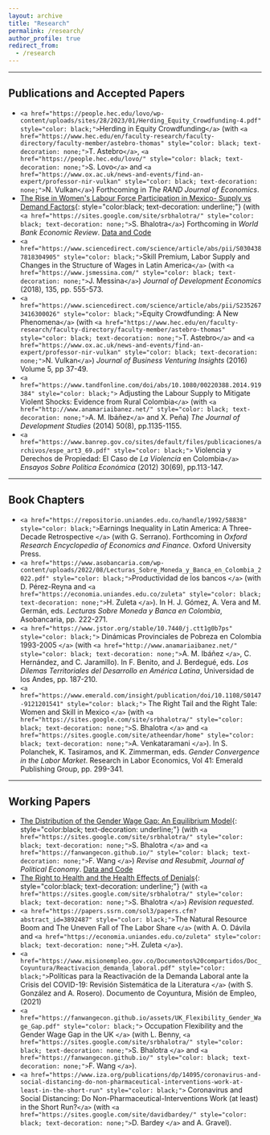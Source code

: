 ```yaml
---
layout: archive
title: "Research"
permalink: /research/
author_profile: true
redirect_from:
  - /research
---
```

<hr>

## Publications and Accepted Papers

* `<a href="https://people.hec.edu/lovo/wp-content/uploads/sites/28/2023/01/Herding_Equity_Crowdfunding-4.pdf" style="color: black;">`Herding in Equity Crowdfunding`</a>` (with `<a href="https://www.hec.edu/en/faculty-research/faculty-directory/faculty-member/astebro-thomas" style="color: black; text-decoration: none;">`T. Astebro`</a>`, `<a href="https://people.hec.edu/lovo/" style="color: black; text-decoration: none;">`S. Lovo`</a>` and `<a href="https://www.ox.ac.uk/news-and-events/find-an-expert/professor-nir-vulkan" style="color: black; text-decoration: none;">`N. Vulkan`</a>`) Forthcoming in *The RAND Journal of Economics*.
* [The Rise in Women&#39;s Labour Force Participation in Mexico- Supply vs Demand Factors](/files/Bhalotra-Fernandez-Mexico-FLFP-supply-demand.pdf){: style="color:black; text-decoration: underline;"} (with `<a href="https://sites.google.com/site/srbhalotra/" style="color: black; text-decoration: none;">`S. Bhalotra`</a>`) Forthcoming in *World Bank Economic Review*. [Data and Code](https://github.com/man-fern/Bhalotra-Fernandez-WBER-Replication)
* `<a href="https://www.sciencedirect.com/science/article/abs/pii/S0304387818304905" style="color: black;">`Skill Premium, Labor Supply and Changes in the Structure of Wages in Latin America`</a>` (with `<a href="https://www.jsmessina.com/" style="color: black; text-decoration: none;">`J. Messina`</a>`) *Journal of Development Economics* (2018), 135, pp. 555-573.
* `<a href="https://www.sciencedirect.com/science/article/abs/pii/S2352673416300026" style="color: black;">`Equity Crowdfunding: A New Phenomena`</a>` (with `<a href="https://www.hec.edu/en/faculty-research/faculty-directory/faculty-member/astebro-thomas" style="color: black; text-decoration: none;">`T. Astebro`</a>` and `<a href="https://www.ox.ac.uk/news-and-events/find-an-expert/professor-nir-vulkan" style="color: black; text-decoration: none;">`N. Vulkan`</a>`) *Journal of Business Venturing Insights* (2016) Volume 5, pp 37-49.
* `<a href="https://www.tandfonline.com/doi/abs/10.1080/00220388.2014.919384" style="color: black;">` Adjusting the Labour Supply to Mitigate Violent Shocks: Evidence from Rural Colombia`</a>` (with `<a href="http://www.anamariaibanez.net/" style="color: black; text-decoration: none;">`A. M.  Ibáñez`</a>` and X. Peña) *The Journal of Development Studies* (2014) 50(8), pp.1135-1155.
* `<a href="https://www.banrep.gov.co/sites/default/files/publicaciones/archivos/espe_art3_69.pdf" style="color: black;">` Violencia y Derechos de Propiedad: El Caso de *La Violencia* en Colombia`</a>` *Ensayos Sobre Política Económica* (2012) 30(69), pp.113-147.

<hr>

## Book Chapters

* `<a href="https://repositorio.uniandes.edu.co/handle/1992/58838" style="color: black;">`Earnings Inequality in Latin America: A Three-Decade Retrospective `</a>` (with G. Serrano). Forthcoming in *Oxford Research Encyclopedia of Economics and Finance*. Oxford University Press.
* `<a href="https://www.asobancaria.com/wp-content/uploads/2022/08/Lecturas_Sobre_Moneda_y_Banca_en_Colombia_2022.pdf" style="color: black;">`Productividad de los bancos `</a>` (with D. Pérez-Reyna and `<a href="https://economia.uniandes.edu.co/zuleta" style="color: black; text-decoration: none;">`H. Zuleta `</a>`). In H. J. Gómez, A. Vera and M. Germán, eds. *Lecturas Sobre Moneda y Banca en Colombia*, Asobancaria, pp. 222-271.
* `<a href="https://www.jstor.org/stable/10.7440/j.ctt1g0b7ps" style="color: black;">` Dinámicas Provinciales de Pobreza en Colombia 1993-2005 `</a>` (with `<a href="http://www.anamariaibanez.net/" style="color: black; text-decoration: none;">`A. M.  Ibáñez `</a>`, C. Hernández, and C. Jaramillo). In F. Benito, and J. Berdegué, eds. *Los Dilemas Territoriales del Desarrollo en América Latina*, Universidad de los Andes, pp. 187-210.
* `<a href="https://www.emerald.com/insight/publication/doi/10.1108/S0147-9121201541" style="color: black;">` The Right Tail and the Right Tale: Women and Skill in Mexico `</a>` (with `<a href="https://sites.google.com/site/srbhalotra/" style="color: black; text-decoration: none;">`S. Bhalotra `</a>` and `<a href="https://sites.google.com/site/atheendar/home" style="color: black; text-decoration: none;">`A. Venkataramani `</a>`). In S. Polanchek, K. Tasiramos, and K. Zimmerman, eds. *Gender Convergence in the Labor Market*. Research in Labor Economics, Vol 41: Emerald Publishing Group, pp. 299-341.

<hr>

## Working Papers

* [The Distribution of the Gender Wage Gap: An Equilibrium Model](/files/Bhalotra-Fernandez-Wang-FLFP-eq-model.pdf){: style="color:black; text-decoration: underline;"} (with `<a href="https://sites.google.com/site/srbhalotra/" style="color: black; text-decoration: none;">`S. Bhalotra `</a>` and `<a href="https://fanwangecon.github.io/" style="color: black; text-decoration: none;">`F. Wang `</a>`) *Revise and Resubmit, Journal of Political Economy*. [Data and Code](https://fanwangecon.github.io/PrjLabEquiBFW/)
* [The Right to Health and the Health Effects of Denials](/files/Bhalotra-Fernandez-right-to-health.pdf){: style="color:black; text-decoration: underline;"} (with `<a href="https://sites.google.com/site/srbhalotra/" style="color: black; text-decoration: none;">`S. Bhalotra `</a>`) *Revision requested*.
* `<a href="https://papers.ssrn.com/sol3/papers.cfm?abstract_id=3892487" style="color: black;">`The Natural Resource Boom and The Uneven Fall of The Labor Share `</a>` (with A. O. Dávila and `<a href="https://economia.uniandes.edu.co/zuleta" style="color: black; text-decoration: none;">`H. Zuleta `</a>`).
* `<a href="https://www.misionempleo.gov.co/Documentos%20compartidos/Doc_Coyuntura/Reactivacion_demanda_laboral.pdf" style="color: black;">`Políticas para la Reactivación de la Demanda Laboral ante la Crisis del COVID-19: Revisión Sistemática de la Literatura `</a>` (with S. González and A. Rosero). Documento de Coyuntura, Misión de Empleo, (2021)
* `<a href="https://fanwangecon.github.io/assets/UK_Flexibility_Gender_Wage_Gap.pdf" style="color: black;">` Occupation Flexibility and the Gender Wage Gap in the UK `</a>` (with L. Benny, `<a href="https://sites.google.com/site/srbhalotra/" style="color: black; text-decoration: none;">`S. Bhalotra `</a>` and `<a href="https://fanwangecon.github.io/" style="color: black; text-decoration: none;">`F. Wang `</a>`).
* `<a href="https://www.iza.org/publications/dp/14095/coronavirus-and-social-distancing-do-non-pharmaceutical-interventions-work-at-least-in-the-short-run" style="color: black;">` Coronavirus and Social Distancing: Do Non-Pharmaceutical-Interventions Work (at least) in the Short Run?`</a>` (with `<a href="https://sites.google.com/site/davidbardey/" style="color: black; text-decoration: none;">`D. Bardey `</a>` and A. Gravel).
